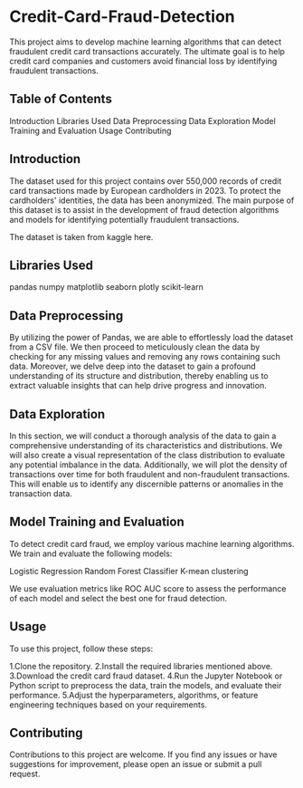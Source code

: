# Credit-Card-Fraud-Detection

This project aims to develop machine learning algorithms that can detect fraudulent credit card transactions accurately. The ultimate goal is to help credit card companies and customers avoid financial loss by identifying fraudulent transactions.

## Table of Contents
Introduction
Libraries Used
Data Preprocessing
Data Exploration
Model Training and Evaluation
Usage
Contributing

## Introduction
The dataset used for this project contains over 550,000 records of credit card transactions made by European cardholders in 2023. To protect the cardholders' identities, the data has been anonymized. The main purpose of this dataset is to assist in the development of fraud detection algorithms and models for identifying potentially fraudulent transactions.

The dataset is taken from kaggle here.

## Libraries Used
pandas
numpy
matplotlib
seaborn
plotly
scikit-learn

## Data Preprocessing
By utilizing the power of Pandas, we are able to effortlessly load the dataset from a CSV file. We then proceed to meticulously clean the data by checking for any missing values and removing any rows containing such data. Moreover, we delve deep into the dataset to gain a profound understanding of its structure and distribution, thereby enabling us to extract valuable insights that can help drive progress and innovation.

## Data Exploration
In this section, we will conduct a thorough analysis of the data to gain a comprehensive understanding of its characteristics and distributions. We will also create a visual representation of the class distribution to evaluate any potential imbalance in the data. Additionally, we will plot the density of transactions over time for both fraudulent and non-fraudulent transactions. This will enable us to identify any discernible patterns or anomalies in the transaction data.

## Model Training and Evaluation
To detect credit card fraud, we employ various machine learning algorithms. We train and evaluate the following models:

Logistic Regression Random Forest Classifier K-mean clustering

We use evaluation metrics like ROC AUC score to assess the performance of each model and select the best one for fraud detection.

## Usage
To use this project, follow these steps:

1.Clone the repository.
2.Install the required libraries mentioned above.
3.Download the credit card fraud dataset.
4.Run the Jupyter Notebook or Python script to preprocess the data, train the models, and evaluate their performance.
5.Adjust the hyperparameters, algorithms, or feature engineering techniques based on your requirements.

## Contributing
Contributions to this project are welcome. If you find any issues or have suggestions for improvement, please open an issue or submit a pull request.
